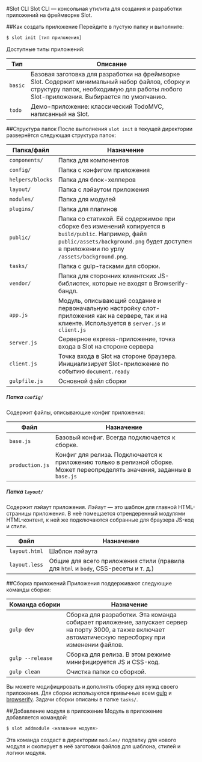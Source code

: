 #Slot CLI
Slot CLI — консольная утилита для создания и разработки приложений на фреймворке Slot.

##Как создать приложение
Перейдите в пустую папку и выполните:
```bash
$ slot init [тип приложения]
```

Доступные типы приложений:

Тип     | Описание
--------|-----------------
`basic` | Базовая заготовка для разработки на фреймворке Slot. Содержит минимальный набор файлов, сборку и структуру папок, необходимую для работы любого Slot-приложения. Выбирается по умолчанию.
`todo`  | Демо-приложение: классический TodoMVC, написанный на Slot.

##Структура папок
После выполнения `slot init` в текущей директории развернётся следующая структура папок:

Папка/файл        | Назначение
-----------------|----------
`components/`    | Папка для компонентов
`config/`        | Папка с конфигом приложения
`helpers/blocks` | Папка для блок-хелперов
`layout/`        | Папка с лэйаутом приложения
`modules/`       | Папка для модулей
`plugins/`       | Папка для плагинов
`public/`        | Папка со статикой. Её содержимое при сборке без изменений копируется в `build/public`. Например, файл `public/assets/background.png` будет доступен в приложении по урлу `/assets/background.png`.
`tasks/`         | Папка с gulp-тасками для сборки.
`vendor/`        | Папка для сторонних клиентских JS-библиотек, которые не входят в Browserify-бандл.
`app.js`         | Модуль, описывающий создание и первоначальную настройку слот-приложения как на сервере, так и на клиенте. Используется в `server.js` и `client.js`
`server.js`      | Серверное express-приложение, точка входа в Slot на стороне сервера
`client.js`      | Точка входа в Slot на стороне браузера. Инициализирует Slot-приложение по событию `document.ready`
`gulpfile.js`    | Основной файл сборки

##### Папка `config/`
Содержит файлы, описывающие конфиг приложения:

Файл             | Назначение
----------------|-----
`base.js`       | Базовый конфиг. Всегда подключается к сборке.
`production.js` | Конфиг для релиза. Подключается к приложению только в релизной сборке. Может переопределять значения, заданные в `base.js`

##### Папка `layout/`
Содержит лэйаут приложения. Лэйаут — это шаблон для главной HTML-страницы приложения. В неё помещается отрендеренный модулями HTML-контент, к ней же подключаются собранные для браузера JS-код и стили.

Файл             | Назначение
----------------|-----
`layout.html`   | Шаблон лэйаута
`layout.less`   | Общие для всего приложения стили (правила для `html` и `body`, CSS-ресеты и т. д.)

##Сборка приложений
Приложения поддерживают следующие команды сборки:

Команда&nbsp;сборки | Назначение
------------------|----------
`gulp dev`        | Сборка для разработки. Эта команда собирает приложение, запускает сервер на порту 3000, а также включает автоматическую пересборку при изменении файлов.
`gulp --release`  | Сборка для релиза. В этом режиме минифицируется JS и CSS-код.
`gulp clean`      | Очистка папки со сборкой.

Вы можете модифицировать и дополнять сборку для нужд своего приложения. Для сборки используются привычные всем [gulp](http://gulpjs.com/) и [browserify](http://browserify.org/). Задачи сборки описаны в папке `tasks/`.

##Добавление модуля в приложение
Модуль в приложение добавляется командой:
```bash
$ slot addmodule <название модуля>
```

Эта команда создаст в директории `modules/` подпапку для нового модуля и скопирует в неё заготовки файлов для шаблона, стилей и логики модуля.
